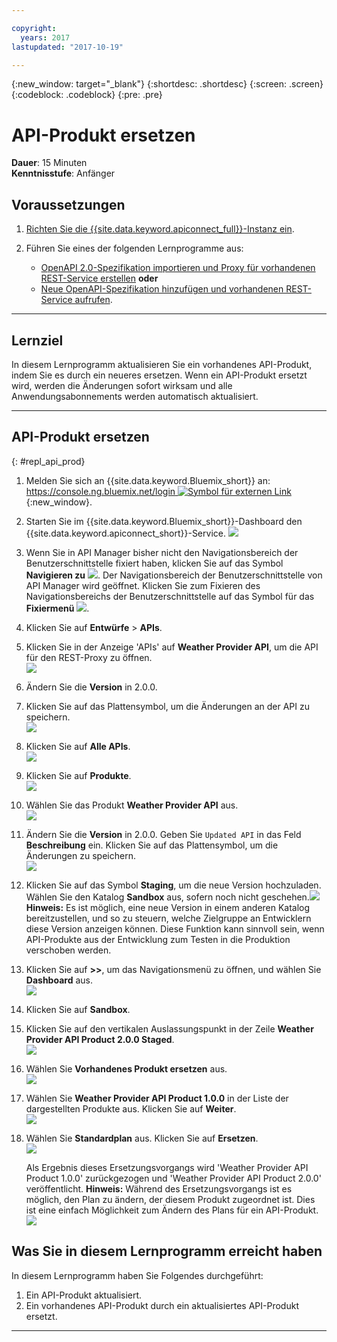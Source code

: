```yaml
---

copyright:
  years: 2017
lastupdated: "2017-10-19"

---
```



{:new_window: target="_blank"}
{:shortdesc: .shortdesc}
{:screen: .screen}
{:codeblock: .codeblock}
{:pre: .pre}

# API-Produkt ersetzen
**Dauer**: 15 Minuten  
**Kenntnisstufe**: Anfänger  


## Voraussetzungen

1. [Richten Sie die {{site.data.keyword.apiconnect_full}}-Instanz ein](tut_prereq_set_up_apic_instance.html).

2. Führen Sie eines der folgenden Lernprogramme aus:
 
    - [OpenAPI 2.0-Spezifikation importieren und Proxy für vorhandenen REST-Service erstellen](tut_rest_landing.html)
       **oder**  
    - [Neue OpenAPI-Spezifikation hinzufügen und vorhandenen REST-Service aufrufen](tut_rest_landing.html).

---
## Lernziel
In diesem Lernprogramm aktualisieren Sie ein vorhandenes API-Produkt, indem Sie es durch ein neueres ersetzen. Wenn ein API-Produkt ersetzt wird, werden die Änderungen sofort wirksam und alle Anwendungsabonnements werden automatisch aktualisiert.  


---
## API-Produkt ersetzen
{: #repl_api_prod}

1. Melden Sie sich an {{site.data.keyword.Bluemix_short}} an: [https://console.ng.bluemix.net/login ![Symbol für externen Link](../../../icons/launch-glyph.svg "Symbol für externen Link")](https://console.ng.bluemix.net/login){:new_window}.

2. Starten Sie im {{site.data.keyword.Bluemix_short}}-Dashboard den {{site.data.keyword.apiconnect_short}}-Service.
![](images/Bluemix.png)

3. Wenn Sie in API Manager bisher nicht den Navigationsbereich der Benutzerschnittstelle fixiert haben, klicken Sie auf das Symbol **Navigieren zu** ![](images/navigate-to.png). Der Navigationsbereich der Benutzerschnittstelle von API Manager wird geöffnet. Klicken Sie zum Fixieren des Navigationsbereichs der Benutzerschnittstelle auf das Symbol für das **Fixiermenü** ![](images/pinned.png).

4. Klicken Sie auf **Entwürfe** > **APIs**.

5. Klicken Sie in der Anzeige 'APIs' auf **Weather Provider API**, um die API für den REST-Proxy zu öffnen.  
![](images/rep-api-list.png)

6. Ändern Sie die **Version** in 2.0.0.  

7. Klicken Sie auf das Plattensymbol, um die Änderungen an der API zu speichern.  
![](images/rep-change-version.png)

8. Klicken Sie auf **Alle APIs**.  
![](images/rep-all-apis.png)

9. Klicken Sie auf **Produkte**.  
![](images/rep-api-list-2.png)

10.	Wählen Sie das Produkt **Weather Provider API** aus.  
![](images/rep-draft-prod-list.png)

11.	Ändern Sie die **Version** in 2.0.0. Geben Sie `Updated API` in das Feld **Beschreibung** ein. Klicken Sie auf das Plattensymbol, um die Änderungen zu speichern.  
![](images/rep-update-prod.png)

12.	Klicken Sie auf das Symbol **Staging**, um die neue Version hochzuladen. Wählen Sie den Katalog **Sandbox** aus, sofern noch nicht geschehen.![](images/rep-stage-prod-2.png)
    **Hinweis:** Es ist möglich, eine neue Version in einem anderen Katalog bereitzustellen, und so zu steuern, welche Zielgruppe an Entwicklern diese Version anzeigen können. Diese Funktion kann sinnvoll sein, wenn API-Produkte aus der Entwicklung zum Testen in die Produktion verschoben werden.

13.	Klicken Sie auf **>>**, um das Navigationsmenü zu öffnen, und wählen Sie **Dashboard** aus.  
![](images/rep-dashboard.png)

14.	Klicken Sie auf **Sandbox**.  

15.	Klicken Sie auf den vertikalen Auslassungspunkt in der Zeile **Weather Provider API Product 2.0.0 Staged**.  
![](images/rep-dash-prod-list-2.png)

16.	Wählen Sie **Vorhandenes Produkt ersetzen** aus.  
![](images/rep-replace-prod.png)

17.	Wählen Sie **Weather Provider API Product 1.0.0** in der Liste der dargestellten Produkte aus. Klicken Sie auf **Weiter**.  
![](images/rep-replace-dialog.png)

18.	Wählen Sie **Standardplan** aus. Klicken Sie auf **Ersetzen**.  
![](images/rep-replace-dialog-2.png)

    Als Ergebnis dieses Ersetzungsvorgangs wird 'Weather Provider API Product 1.0.0' zurückgezogen und 'Weather Provider API Product 2.0.0' veröffentlicht. **Hinweis:** Während des Ersetzungsvorgangs ist es möglich, den Plan zu ändern, der diesem Produkt zugeordnet ist. Dies ist eine einfach Möglichkeit zum Ändern des Plans für ein API-Produkt.
 ![](images/rep-prod-retired.png)


## Was Sie in diesem Lernprogramm erreicht haben

In diesem Lernprogramm haben Sie Folgendes durchgeführt:
1. Ein API-Produkt aktualisiert.
2. Ein vorhandenes API-Produkt durch ein aktualisiertes API-Produkt ersetzt.

---












